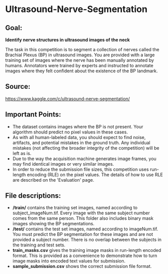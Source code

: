 # Ultrasound-Nerve-Segmentation

## Goal:
**Identify nerve structures in ultrasound images of the neck**

   The task in this competition is to segment a collection of nerves called the Brachial Plexus (BP) in ultrasound images. You are provided with a large training set of images where the nerve has been manually annotated by humans. Annotators were trained by experts and instructed to annotate images where they felt confident about the existence of the BP landmark.

## Source:
https://www.kaggle.com/c/ultrasound-nerve-segmentation/

## Important Points:
- The dataset contains images where the BP is not present. Your algorithm should predict no pixel values in these cases.
- As with all human-labeled data, you should expect to find noise, artifacts, and potential mistakes in the ground truth. Any individual mistakes (not affecting the broader integrity of the competition) will be left as is.
- Due to the way the acquisition machine generates image frames, you may find identical images or very similar images.
- In order to reduce the submission file sizes, this competition uses run-length encoding (RLE) on the pixel values. The details of how to use RLE are described on the 'Evaluation' page.

## File descriptions:
- **/train/** contains the training set images, named according to subject_imageNum.tif. Every image with the same subject number comes from the same person. This folder also includes binary mask images showing the BP segmentations.
- **/test/** contains the test set images, named according to imageNum.tif. You must predict the BP segmentation for these images and are not provided a subject number. There is no overlap between the subjects in the training and test sets.
- **train_masks.csv** gives the training image masks in run-length encoded format. This is provided as a convenience to demonstrate how to turn image masks into encoded text values for submission.
- **sample_submission.csv** shows the correct submission file format.



